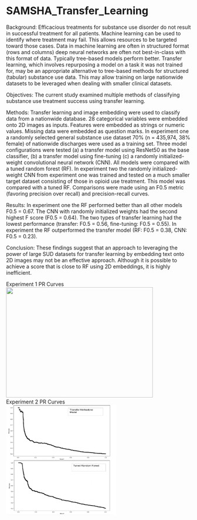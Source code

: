 # SAMSHA_Transfer_Learning

Background: Efficacious treatments for substance use disorder do not result in successful treatment for all patients. Machine learning can be used to identify where treatment may fail. This allows resources to be targeted toward those cases. Data in machine learning are often in structured format (rows and columns) deep neural networks are often not best-in-class with this format of data. Typically tree-based models perform better. Transfer learning, which involves repurposing a model on a task it was not trained for, may be an appropriate alternative to tree-based methods for structured (tabular) substance use data. This may allow training on large nationwide datasets to be leveraged when dealing with smaller clinical datasets.

Objectives: The current study examined multiple methods of classifying substance use treatment success using transfer learning. 

Methods: Transfer learning and image embedding were used to classify data from a nationwide database. 28 categorical variables were embedded onto 2D images as inputs. Features were embedded as strings or numeric values. Missing data were embedded as question marks. In experiment one a randomly selected general substance use dataset 70% (n = 435,974, 38% female) of nationwide discharges were used as a training set. Three model configurations were tested (a) a transfer model using ResNet50 as the base classifier, (b) a transfer model using fine-tuning (c) a randomly initialized-weight convolutional neural network (CNN). All models were compared with a tuned random forest (RF). In experiment two the randomly initialized-weight CNN from experiment one was trained and tested on a much smaller target dataset consisting of those in opioid use treatment. This model was compared with a tuned RF. Comparisons were made using an F0.5 metric (favoring precision over recall) and precision-recall curves. 

Results: In experiment one the RF performed better than all other models F0.5 = 0.67. The CNN with randomly initialized weights had the second highest F score (F0.5 = 0.64). The two types of transfer learning had the lowest performance (transfer: F0.5 = 0.56, fine-tuning: F0.5 = 0.55). In experiment the RF outperformed the transfer model (RF: F0.5 = 0.38, CNN: F0.5 = 0.23).


Conclusion: These findings suggest that an approach to leveraging the power of large SUD datasets for transfer learning by embedding text onto 2D images may not be an effective approach. Although it is possible to achieve a score that is close to RF using 2D embeddings, it is highly inefficient. 

Experiment 1 PR Curves
<br>
<img src="https://github.com/bailejor/SAMSHA_Transfer_Learning/blob/main/PRCurves/Experiment%201%20PR%20Curves.png?raw=true" width="400" height="300">
<br>
Experiment 2 PR Curves
<br>
<img src="https://github.com/bailejor/SAMSHA_Transfer_Learning/blob/main/PRCurves/Experiment%202%20PR%20Curves.png?raw=true" width="300" height="300">
